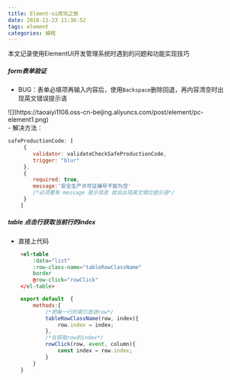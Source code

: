```yaml
---
title: Elemnt-ui爬坑之旅
date: 2018-11-23 11:36:52
tags: element
categories: 编程
---
```

本文记录使用ElementUI开发管理系统时遇到的问题和功能实现技巧

<!-- more -->

##### form表单验证
- BUG：表单必填项再输入内容后，使用`Backspace`删除回退，再内容清空时出现英文错误提示语
<div>![](https://taoaiyi1108.oss-cn-beijing.aliyuncs.com/post/element/pc-element1.png)</div>
- 解决方法：

```javascript
safeProductionCode: [
     {
        validator: validateCheckSafeProductionCode,
        trigger: "blur"
     },
     {
        required: true,
        message:'安全生产许可证编号不能为空' 
        /*必须要有 message 提示信息 就会出现英文错位提示语*/
     }
    ]
```

##### table 点击行获取当前行的index
- 直接上代码
```html
    <el-table
        :data="list"
        :row-class-name="tableRowClassName"
        border
        @row-click="rowClick"
    </el-table>
```
```javascript
    export default  {
        methods:{
            /*把每一行的索引放进row*/
            tableRowClassName(row, index){
                row.index = index;
            },
            /*在获取row的index*/
            rowClick(row, event, column){
                const index = row.index;
            }
        }
    } 
```